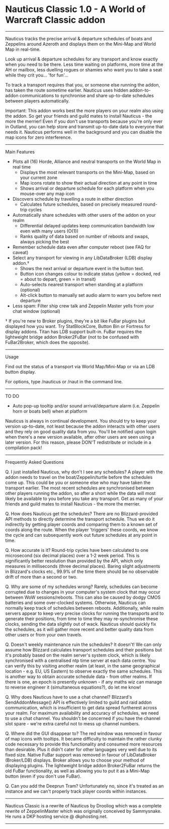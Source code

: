 # Nauticus Classic 1.0 - A World of Warcraft Classic addon

---
Nauticus tracks the precise arrival & departure schedules of boats and Zeppelins around Azeroth and displays them on the Mini-Map and World Map in real-time.

Look up arrival & departure schedules for any transport and know exactly when you need to be there. Less time waiting on platforms, more time at the AH or mailbox, less duelling rogues or shamies who want you to take a seat while they crit you... 'for fun'...

To track a transport requires that you, or someone else running the addon, has taken the route sometime earlier. Nauticus uses hidden addon-to-addon communications to synchronise and share up-to-date schedules between players automatically.

Important: This addon works best the more players on your realm also using the addon. So get your friends and guild mates to install Nauticus - the more the merrier! Even if you don't use transports because you're only ever in Outland, you can help store and transmit up-to-date data to everyone that needs it. Nauticus performs well in the background and you can disable the map icons for zero interference.

---
Main Features

 * Plots all (16) Horde, Alliance and neutral transports on the World Map in
   real time
   * Displays the most relevant transports on the Mini-Map, based on your current zone
   * Map icons rotate to show their actual direction at any point in time
   * Shows arrival or departure schedule for each platform when you mouse-over any map icon
 * Discovers schedule by travelling a route in either direction
   * Calculates future schedules, based on precisely measured round-trip cycles
 * Automatically share schedules with other users of the addon on your realm
   * Differential delayed updates keep communication bandwidth low even with many users (O(1))
   * Ranks quality of data based on number of reboots and swaps, always picking the best
 * Remember schedule data even after computer reboot (see FAQ for caveat)
 * Select any transport for viewing in any LibDataBroker (LDB) display addon.†
   * Shows the next arrival or departure event in the button text.
   * Button icon changes colour to indicate status (yellow = docked, red = about to depart, green = in transit)
   * Auto-selects nearest transport when standing at a platform (optional)
   * Alt-click button to manually set audio alarm to warn you before next departure
 * Less spam: Filter ship crew talk and Zeppelin Master yells from your chat window (optional)

† If you're new to Broker plugins, they're a bit like FuBar plugins but displayed how you want. Try StatBlockCore, Button Bin or Fortress for display addons. Titan has LDB support built-in. FuBar requires the lightweight bridge addon Broker2FuBar (not to be confused with FuBar2Broker, which does the opposite).

---
Usage

Find out the status of a transport via World Map/Mini-Map or via an LDB button display.

For options, type /nauticus or /naut in the command line.

---
TO DO

 * Auto pop-up tooltip and/or sound arrival/departure alarm (i.e. Zeppelin horn or boats bell) when at platform

Nauticus is always in continual development. You should try to keep your version up-to-date, not least because the addon interacts with other users and they rely on good quality data from you. You'll be notified upon login when there's a new version available, after other users are seen using a later version. For this reason, please DON'T redistribute or include in a compilation pack!

---
Frequently Asked Questions

Q. I just installed Nauticus, why don't I see any schedules?
A player with the addon needs to travel on the boat/Zeppelin/turtle before the schedules come up. This could be you or someone else who may have taken the transport earlier. The most recent schedules are synchronised between other players running the addon, so after a short while the data will most likely be available to you before you take any transport. Get as many of your friends and guild mates to install Nauticus - the more the merrier.

Q. How does Nauticus get the schedules?
There are no Blizzard-provided API methods to directly determine the transport schedule. Thus we do it indirectly by getting player coords and comparing them to a known set of coords along the route. When the player 'triggers' these coords, we know the cycle and can subsequently work out future schedules at any point in time.

Q. How accurate is it?
Round-trip cycles have been calculated to one microsecond (six decimal places) over a 1-2 week period. This is significantly better resolution than provided by the API, which only measures in milliseconds (three decimal places). Baring slight adjustments in Blizzard's clocks etc., 99.9% of the time there should be no observable drift of more than a second or two.

Q. Why are some of my schedules wrong?
Rarely, schedules can become corrupted due to changes in your computer's system clock that may occur between WoW sessions/reboots. This can also be caused by dodgy CMOS batteries and some over-clocked systems. Otherwise, Nauticus can normally keep track of schedules between reboots. Additionally, while realm servers appear to keep very precise clocks for running the transports and to generate their positions, from time to time they may re-synchronise these clocks, sending the data slightly out of wack. Nauticus should quickly fix the schedules, as it will gather more recent and better quality data from other users or from your own travels.

Q. Doesn't weekly maintenance ruin the schedules?
It doesn't! We can only assume how Blizzard calculates transport schedules and their positions but it's probably based on the realm server's system clock, which is likely synchronised with a centralised ntp time server at each data centre. You can verify this by visiting another realm (at least, in the same geographical location - e.g. EU, US Eastern) to observe exactly the same schedules. This is another way to obtain accurate schedule data - from other realms. If there is one, an epoch is presently unknown - if any maths wiz can manage to reverse engineer it (simultaneous equations?), do let me know!

Q. Why does Nauticus have to use a chat channel?
Blizzard's SendAddonMessage() API is effectively limited to guild and raid addon communication, which is insufficient to get data spread furtherest across your realm. For maximum availability and accuracy of schedules, we need to use a chat channel. You shouldn't be concerned if you have the channel slot spare - we're extra careful not to mess up channel numbers.

Q. Where did the GUI disappear to?
The red window was removed in favour of map icons with tooltips. It became difficulty to maintain the rather clunky code necessary to provide this functionality and consumed more resources than desirable. Plus it didn't cater for other languages very well due to its fixed size. Native FuBar support was removed in favour of LibDataBroker (Broker/LDB) displays. Broker allows you to choose your method of displaying plugins. The lightweight bridge addon Broker2FuBar returns the old FuBar functionality, as well as allowing you to put it as a Mini-Map button (even if you don't use FuBar).

Q. Can you add the Deeprun Tram?
Unfortunately no, since it's treated as an instance and we can't properly track player coords within instances.

---
Nauticus Classic is a rewrite of Nauticus by Drooliog which was a complete rewrite of ZeppelinMaster which was originally conceived by Sammysnake. He runs a DKP hosting service @ dkphosting.net.

---

